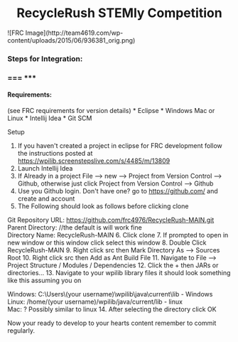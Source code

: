 <div align="center"><h1>RecycleRush STEMly Competition</h1></div>
![FRC Image](http://team4619.com/wp-content/uploads/2015/06/936381_orig.png)
<h3>Steps for Integration:<h3>
===
***
<h4>Requirements:</h4>
(see FRC requirements for version details)
* Eclipse
* Windows Mac or Linux
* Intellij Idea
* Git SCM

Setup

1.  If you haven't created a project in eclipse for FRC development follow the instructions posted at https://wpilib.screenstepslive.com/s/4485/m/13809
2. Launch Intellij Idea
3. If Already in a project File --> new --> Project from Version Control --> Github, otherwise just click  Project from Version Control --> Github
4. Use you Github login. Don't have one? go to https://github.com/ and create and account
5. The Following should look as follows before clicking clone

 Git Repository URL: https://github.com/frc4976/RecycleRush-MAIN.git<br>
 Parent Directory: //the default is will work fine<br>
 Directory Name: RecycleRush-MAIN
6. Click clone
7. If prompted to open in new window or this window click select this window
8. Double Click RecycleRush-MAIN
9. Right click src then Mark Directory As --> Sources Root
10. Right click src then Add as Ant Build File
11. Navigate to File --> Project Structure / Modules / Dependencies
12. Click the + then JARs or directories...
13. Navigate to your wpilib library files it should look something like this assuming you on

 Windows: C:\Users\\(your username)\wpilib\java\current\lib - Windows <br>
 Linux: /home/(your username)/wpilib/java/current/lib - linux <br>
 Mac: ? Possibly similar to linux
14. After selecting the directory click OK

Now your ready to develop to your hearts content remember to commit regularly.